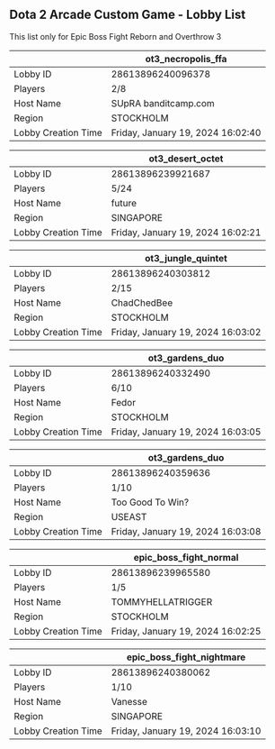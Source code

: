 ## Dota 2 Arcade Custom Game - Lobby List

This list only for Epic Boss Fight Reborn and Overthrow 3

|  | ot3_necropolis_ffa |
| ------ | ------ |
| Lobby ID | 28613896240096378 |
| Players | 2/8 |
| Host Name | SUpRA banditcamp.com |
| Region | STOCKHOLM |
| Lobby Creation Time | Friday, January 19, 2024 16:02:40 |


|  | ot3_desert_octet |
| ------ | ------ |
| Lobby ID | 28613896239921687 |
| Players | 5/24 |
| Host Name | future |
| Region | SINGAPORE |
| Lobby Creation Time | Friday, January 19, 2024 16:02:21 |


|  | ot3_jungle_quintet |
| ------ | ------ |
| Lobby ID | 28613896240303812 |
| Players | 2/15 |
| Host Name | ChadChedBee |
| Region | STOCKHOLM |
| Lobby Creation Time | Friday, January 19, 2024 16:03:02 |


|  | ot3_gardens_duo |
| ------ | ------ |
| Lobby ID | 28613896240332490 |
| Players | 6/10 |
| Host Name | Fedor |
| Region | STOCKHOLM |
| Lobby Creation Time | Friday, January 19, 2024 16:03:05 |


|  | ot3_gardens_duo |
| ------ | ------ |
| Lobby ID | 28613896240359636 |
| Players | 1/10 |
| Host Name | Too Good To Win? |
| Region | USEAST |
| Lobby Creation Time | Friday, January 19, 2024 16:03:08 |


|  | epic_boss_fight_normal |
| ------ | ------ |
| Lobby ID | 28613896239965580 |
| Players | 1/5 |
| Host Name | TOMMYHELLATRIGGER |
| Region | STOCKHOLM |
| Lobby Creation Time | Friday, January 19, 2024 16:02:25 |


|  | epic_boss_fight_nightmare |
| ------ | ------ |
| Lobby ID | 28613896240380062 |
| Players | 1/10 |
| Host Name | Vanesse |
| Region | SINGAPORE |
| Lobby Creation Time | Friday, January 19, 2024 16:03:10 |


